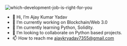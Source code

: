 ![which-development-job-is-right-for-you](https://github.com/ajaykumaryadav17/ajaykumaryadav17/assets/135433469/f24f3341-589a-4bff-a927-edd2b6c2c69a)


- 👋 Hi, I’m Ajay Kumar Yadav
- 👀 I’m currently working on Blockchain/Web 3.0
- 🌱 I’m currently learning Python, Solidity.
- 💞️ I’m looking to collaborate on Python based projects.
- 📫 How to reach me ajaykryadav7355@gmail.com

<!---
ajaykumaryadav17/ajaykumaryadav17 is a ✨ special ✨ repository because its `README.md` (this file) appears on your GitHub profile.
You can click the Preview link to take a look at your changes.
--->
